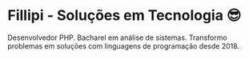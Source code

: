# Fillipi - Soluções em Tecnologia :sunglasses:
Desenvolvedor PHP.
Bacharel em análise de sistemas.
Transformo problemas em soluções com linguagens de programação desde 2018.
